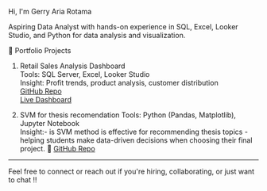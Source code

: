 Hi, I'm Gerry Aria Rotama

Aspiring Data Analyst with hands-on experience in SQL, Excel, Looker Studio, and Python for data analysis and visualization.

📌 Portfolio Projects

1. Retail Sales Analysis Dashboard  
   Tools: SQL Server, Excel, Looker Studio  
   Insight: Profit trends, product analysis, customer distribution  
   [GitHub Repo](https://github.com/gryartma/retail-sales-analysis-dashboard)  
   [Live Dashboard](https://lookerstudio.google.com/reporting/42d155b7-b0ac-4be8-badf-de3492cd4130)


2. SVM for thesis recomendation 
   Tools: Python (Pandas, Matplotlib), Jupyter Notebook  
   Insight:- is SVM method is effective for recommending thesis topics
           - helping students make data-driven decisions when choosing their final project. 
🔗 [GitHub Repo](https://github.com/gryartma/final-project-recommendation)

---

Feel free to connect or reach out if you're hiring, collaborating, or just want to chat !!

